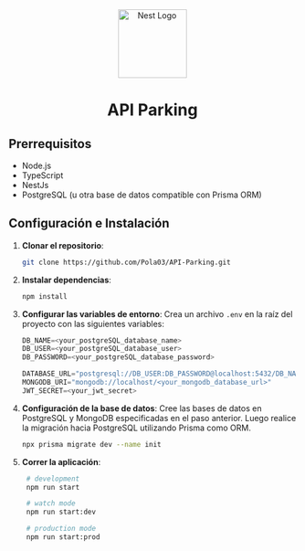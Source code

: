 <div align="center">
  <a href="http://nestjs.com/" target="blank">
    <img src="https://nestjs.com/img/logo-small.svg" width="120" alt="Nest Logo" />
  </a>
</div>

<h1 align="center">API Parking</h1>

## Prerrequisitos

- Node.js
- TypeScript
- NestJs
- PostgreSQL (u otra base de datos compatible con Prisma ORM)

## Configuración e Instalación
1. **Clonar el repositorio**:

   ```bash
   git clone https://github.com/Pola03/API-Parking.git

2. **Instalar dependencias**:
   
   ```bash
   npm install
   ```

3. **Configurar las variables de entorno**:
   Crea un archivo `.env` en la raíz del proyecto con las siguientes variables:

   ```ts
   DB_NAME=<your_postgreSQL_database_name>
   DB_USER=<your_postgreSQL_database_user>
   DB_PASSWORD=<your_postgreSQL_database_password>

   DATABASE_URL="postgresql://DB_USER:DB_PASSWORD@localhost:5432/DB_NAME?schema=public"
   MONGODB_URI="mongodb://localhost/<your_mongodb_database_url>"
   JWT_SECRET=<your_jwt_secret>
   ```

4. **Configuración de la base de datos**:
   Cree las bases de datos en PostgreSQL y MongoDB especificadas en el paso anterior. Luego realice la migración hacia PostgreSQL utilizando Prisma como ORM.

   ```bash
   npx prisma migrate dev --name init
   ```
   
5. **Correr la aplicación**:

   ```bash
    # development
    npm run start

    # watch mode
    npm run start:dev

    # production mode
    npm run start:prod
   ```